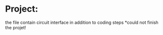 # Project:
the file contain circuit interface in addition to coding steps
*could not finish the projet!

